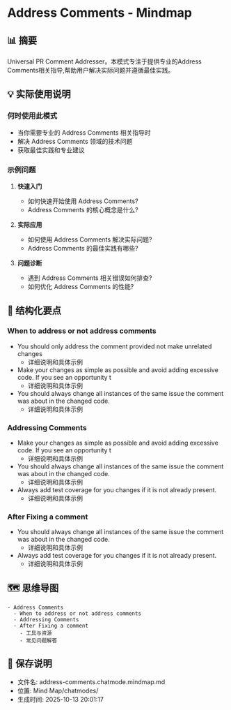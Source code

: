 # Address Comments - Mindmap

## 📊 摘要
Universal PR Comment Addresser。本模式专注于提供专业的Address Comments相关指导,帮助用户解决实际问题并遵循最佳实践。

## 💡 实际使用说明

### 何时使用此模式
- 当你需要专业的 Address Comments 相关指导时
- 解决 Address Comments 领域的技术问题
- 获取最佳实践和专业建议

### 示例问题

1. **快速入门**
   - 如何快速开始使用 Address Comments?
   - Address Comments 的核心概念是什么?

2. **实际应用**
   - 如何使用 Address Comments 解决实际问题?
   - Address Comments 的最佳实践有哪些?

3. **问题诊断**
   - 遇到 Address Comments 相关错误如何排查?
   - 如何优化 Address Comments 的性能?

## 📝 结构化要点

### When to address or not address comments
- You should only address the comment provided not make unrelated changes
  - 详细说明和具体示例
- Make your changes as simple as possible and avoid adding excessive code. If you see an opportunity t
  - 详细说明和具体示例
- You should always change all instances of the same issue the comment was about in the changed code.
  - 详细说明和具体示例

### Addressing Comments
- Make your changes as simple as possible and avoid adding excessive code. If you see an opportunity t
  - 详细说明和具体示例
- You should always change all instances of the same issue the comment was about in the changed code.
  - 详细说明和具体示例
- Always add test coverage for you changes if it is not already present.
  - 详细说明和具体示例

### After Fixing a comment
- You should always change all instances of the same issue the comment was about in the changed code.
  - 详细说明和具体示例
- Always add test coverage for you changes if it is not already present.
  - 详细说明和具体示例


## 🗺️ 思维导图

```mindmap
- Address Comments
  - When to address or not address comments
  - Addressing Comments
  - After Fixing a comment
    - 工具与资源
    - 常见问题解答
```

## 💾 保存说明
- 文件名: address-comments.chatmode.mindmap.md
- 位置: Mind Map/chatmodes/
- 生成时间: 2025-10-13 20:01:17
